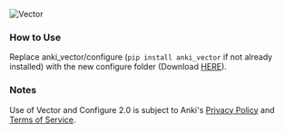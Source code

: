 ![Vector](https://github.com/anki/vector-python-sdk/blob/master/docs/source/images/vector-sdk-alpha.jpg)

### How to Use
Replace anki_vector/configure (``pip install anki_vector`` if not already installed) with the new configure folder (Download [HERE](https://github.com/AEP-Vision/New-Vector-SDK/archive/refs/heads/master.zip)).

### Notes
Use of Vector and Configure 2.0 is subject to Anki's [Privacy Policy](https://anki.bot/policies/privacy-policy) and [Terms of Service](https://anki.bot/policies/terms-of-service).
